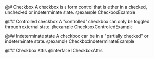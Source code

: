 @# Checkbox
A checkbox is a form control that is either in a checked, unchecked or indeterminate state.
@example CheckboxExample

@## Controlled checkbox
A "controlled" checkbox can only be toggled through external state.
@example CheckboxControlledExample

@## Indeterminate state
A checkbox can be in a "partially checked" or indeterminate state.
@example CheckboxIndeterminateExample

@## Checkbox Attrs
@interface ICheckboxAttrs

